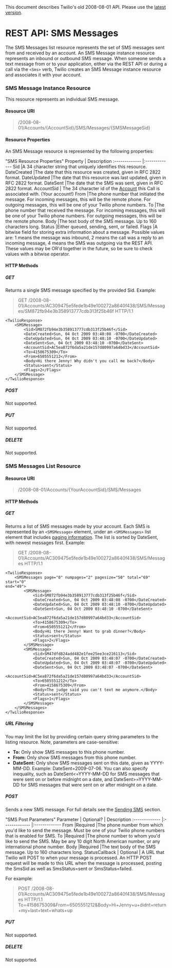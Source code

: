 <div id="version-info" class="alert">
    This document describes Twilio's old 2008-08-01 API. Please use the 
    <a href="/docs/api/rest">latest version</a>.
</div>

# REST API: SMS Messages

The SMS Messages list resource represents the set of SMS messages sent from and received by an account. An SMS Message instance resource represents an inbound or outbound SMS message.  When someone sends a text message from or to your application, either via the REST API or during a call via the `<Sms>` verb, Twilio creates an SMS Message instance resource and associates it with your account.




### SMS Message Instance Resource

This resource represents an individual SMS message.

#### Resource URI

> /2008-08-01/Accounts/{AccountSid}/SMS/Messages/{SMSMessageSid}

#### Resource Properties

An SMS Message resource is represented by the following properties:

"SMS Resource Properties"
Property  | Description
:-------------	|:-------------
Sid 			|A 34 character string that uniquely identifies this resource.
DateCreated 	|The date that this resource was created, given in RFC 2822 format.
DateUpdated 	|The date that this resource was last updated, given in RFC 2822 format.
DateSent	    |The date that the SMS was sent, given in RFC 2822 format.
AccountSid 	 | The 34 character id of the [Account][account] this Call is associated with. (Your account!)
From            |The phone number that initiated the message. For incoming messages, this will be the remote phone. For outgoing messages, this will be one of your Twilio phone numbers.
To              |The phone number that received the message. For incoming messages, this will be one of your Twilio phone numbers. For outgoing messages, this will be the remote phone. 
Body            |The text body of the SMS message. Up to 160 characters long.
Status          |Either queued, sending, sent, or failed.
Flags           |A bitwise field for storing extra information about a message. Possible values are: 1 means the message was inbound, 2 means the call was a reply to an incoming message, 4 means the SMS was outgoing via the REST API. These values may be OR'd together in the future, so be sure to check values with a bitwise operator.

[account]: account

#### HTTP Methods

##### GET

Returns a single SMS message specified by the provided Sid. Example: 

>GET /2008-08-01/Accounts/AC309475e5fede1b49e100272a8640f438/SMS/Messages/SM872fb94e3b358913777cdb313f25b46f HTTP/1.1

~~~
<TwilioResponse>
    <SMSMessage>
        <Sid>SM872fb94e3b358913777cdb313f25b46f</Sid>
        <DateCreated>Sun, 04 Oct 2009 03:48:08 -0700</DateCreated>
        <DateUpdated>Sun, 04 Oct 2009 03:48:10 -0700</DateUpdated>
        <DateSent>Sun, 04 Oct 2009 03:48:10 -0700</DateSent>
        <AccountSid>AC5ea872f6da5a21de157d80997a64bd33</AccountSid>
        <To>4158675309</To>
        <From>6505551212</From>
        <Body>Hi there Jenny! Why didn't you call me back?</Body>
        <Status>sent</Status>
        <Flags>2</Flags>
    </SMSMessage>
</TwilioResponse>
~~~

##### POST

Not supported.

##### PUT

Not supported.

##### DELETE

Not supported.


### SMS Messages List Resource

#### Resource URI

> /2008-08-01/Accounts/{YourAccountSid}/SMS/Messages

#### HTTP Methods

##### GET

Returns a list of SMS messages made by your account. Each SMS is represented by an
`<SMSMessage>` element, under an `<SMSMessages>` list element that includes <a href='/docs/api/2008-08-01/rest/response#paging'>paging information</a>. The list is sorted by DateSent, with newest messages first. Example:

> GET /2008-08-01/Accounts/AC309475e5fede1b49e100272a8640f438/SMS/Messages HTTP/1.1 

~~~
<TwilioResponse>
    <SMSMessages page="0" numpages="2" pagesize="50" total="69" start="0"
end="49">
        <SMSMessage>
            <Sid>SM872fb94e3b358913777cdb313f25b46f</Sid>
            <DateCreated>Sun, 04 Oct 2009 03:48:08 -0700</DateCreated>
            <DateUpdated>Sun, 04 Oct 2009 03:48:10 -0700</DateUpdated>
            <DateSent>Sun, 04 Oct 2009 03:48:10 -0700</DateSent>
            <AccountSid>AC5ea872f6da5a21de157d80997a64bd33</AccountSid>
            <To>4158675309</To>
            <From>6505551212</From>
            <Body>Hi there Jenny! Want to grab dinner?</Body>
            <Status>sent</Status>
            <Flags>2</Flags>
        </SMSMessage>
        <SMSMessage>
            <Sid>SM47dfd824add482e1fee25ee3ce216113</Sid>
            <DateCreated>Sun, 04 Oct 2009 03:48:07 -0700</DateCreated>
            <DateUpdated>Sun, 04 Oct 2009 03:48:07 -0700</DateUpdated>
            <DateSent>Sun, 04 Oct 2009 03:48:07 -0700</DateSent>
            <AccountSid>AC5ea872f6da5a21de157d80997a64bd33</AccountSid>
            <To>6505551212</To>
            <From>4158675309</From>
            <Body>The judge said you can't text me anymore.</Body>
            <Status>sent</Status>
            <Flags>1</Flags>
        </SMSMessage>
    </SMSMessages>
</TwilioResponse>
~~~

##### URL Filtering 

You may limit the list by providing certain query string parameters to the listing resource. Note, parameters are case-sensitive:

* **To:** Only show SMS messages to this phone number.
* **From:** Only show SMS messages from this phone number.
* **DateSent:** Only show SMS messages sent on this date, given as YYYY-MM-DD. Example: DateSent=2009-07-06. You can also specify inequality, such as DateSent<=YYYY-MM-DD for SMS messages that were sent on or before midnight on a date, and DateSent>=YYYY-MM-DD for SMS messages that were sent on or after midnight on a date.

##### POST

Sends a new SMS message. For full details see the [Sending SMS](/docs/api/2008-08-01/rest/sending-sms) section.

"SMS Post Parameters"
Parameter  | Optional? | Description
:-------------	|:-------------  |:-------------
From            |Required |The phone number from which you'd like to send the message. Must be one of your Twilio phone numbers that is enabled for SMS.
To              |Required |The phone number to whom you'd like to send the SMS. May be any 10 digit North American number, or any international phone number.
Body            |Required |The text body of the SMS message. Up to 160 characters long.
StatusCallback  | Optional | A URL that Twilio will POST to when your message is processed.  An HTTP POST request will be made to this URL when the message is processed, posting the SmsSid as well as SmsStatus=sent or SmsStatus=failed.

For example:

> POST /2008-08-01/Accounts/AC309475e5fede1b49e100272a8640f438/SMS/Messages HTTP/1.1
  To=4158675309&From=6505551212&Body=Hi+Jenny+u+didnt+return+my+last+text+whats+up

##### PUT

Not supported.

##### DELETE

Not supported.
